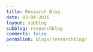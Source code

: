 ```yaml
---
title: Research Blog
date: 03-04-2016
layout: subblog
subblog: researchblog
comments: false
permalink: blogs/researchblog/
---
```


